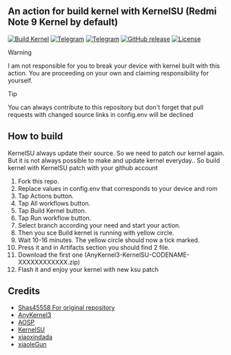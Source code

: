 ## An action for build kernel with KernelSU (Redmi Note 9 Kernel by default)
[![Build Kernel](https://github.com/melamit/xiaomi-merlin-kernel-ksu/actions/workflows/build-kernel.yml/badge.svg)](https://github.com/melamit/xiaomi-merlin-kernel-ksu/actions/workflows/build-kernel.yml)
<a href='https://t.me/void_developers' target="_blank"><img alt='Telegram' src='https://img.shields.io/badge/Channel-100000?style=flat&logo=Telegram&logoColor=white&labelColor=4BC9FF&color=282828'/></a>
<a href='https://t.me/void_developers_chat' target="_blank"><img alt='Telegram' src='https://img.shields.io/badge/Chat-100000?style=flat&logo=Telegram&logoColor=white&labelColor=4BC9FF&color=282828'/></a>
[![GitHub release](https://img.shields.io/github/release/Void-Developers/xiaomi-merlin-kernel-ksu?include_prereleases=&sort=semver&color=blue)](https://github.com/Void-Developers/xiaomi-merlin-kernel-ksu/releases)
[![License](https://img.shields.io/badge/License-MIT-blue)](#license)
> [!WARNING]
> I am not responsible for you to break your device with kernel built with this action. You are proceeding on your own and claiming responsibility for yourself.

> [!TIP]
> You can always contribute to this repository but don't forget that pull requests with changed source links in config.env will be declined

## How to build
KernelSU always update their source. So we need to patch our kernel again. But it is not always possible to make and update kernel everyday..
So build kernel with KernelSU patch with your github account 

1. Fork this repo.
2. Replace values in config.env that corresponds to your device and rom 
3. Tap Actions button.
4. Tap All workflows button.
5. Tap Build Kernel button.
6. Tap Run workflow button.
7. Select branch according your need and start your action.
8. Then you sce Build kernel is running with yellow circle.
9. Wait 10-16 minutes. The yellow circle should now a tick marked.
10. Press it and in Artifacts section you should find 2 file.
11. Download the first one (AnyKernel3-KernelSU-CODENAME-XXXXXXXXXXXX.zip)
12. Flash it and enjoy your kernel with new ksu patch

## Credits
- [Shas45558 For original repository](https://github.com/Shas45558)
- [AnyKernel3](https://github.com/osm0sis/AnyKernel3)
- [AOSP](https://android.googlesource.com)
- [KernelSU](https://github.com/tiann/KernelSU)
- [xiaoxindada](https://github.com/xiaoxindada)
- [xiaoleGun](https://github.com/xiaoleGun)

